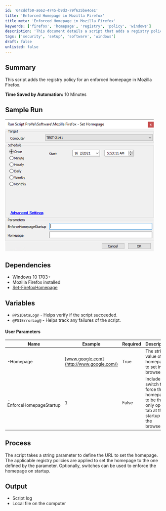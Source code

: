 ```yaml
---
id: '64cddf50-a662-4745-b9d3-79f625be4ce1'
title: 'Enforced Homepage in Mozilla Firefox'
title_meta: 'Enforced Homepage in Mozilla Firefox'
keywords: ['firefox', 'homepage', 'registry', 'policy', 'windows']
description: 'This document details a script that adds a registry policy to enforce a specific homepage in Mozilla Firefox. It includes information on dependencies, user parameters, and the output generated by the script, which helps manage browser settings efficiently.'
tags: ['security', 'setup', 'software', 'windows']
draft: false
unlisted: false
---
```


## Summary

This script adds the registry policy for an enforced homepage in Mozilla Firefox.

**Time Saved by Automation:** 10 Minutes

## Sample Run

![Sample Run](../../../static/img/Mozilla-Firefox---Set-Homepage/image_1.png)

## Dependencies

- Windows 10 1703+
- Mozilla Firefox installed
- [Set-FirefoxHomepage](<../../powershell/Set-FirefoxHomepage.md>)

## Variables

- `@PS1DataLog@` - Helps verify if the script succeeded.
- `@PS1ErrorLog@` - Helps track any failures of the script.

#### User Parameters

| Name                      | Example                           | Required | Description                                                                                      |
|---------------------------|-----------------------------------|----------|--------------------------------------------------------------------------------------------------|
| -Homepage                 | [www.google.com](http://www.google.com/) | True     | The string value of the homepage to set in the browser.                                        |
| -EnforceHomepageStartup   | 1                                 | False    | Include this switch to force the homepage to be the only open tab at the startup of the browser. |

## Process

The script takes a string parameter to define the URL to set the homepage. The applicable registry policies are applied to set the homepage to the one defined by the parameter. Optionally, switches can be used to enforce the homepage on startup.

## Output

- Script log
- Local file on the computer
